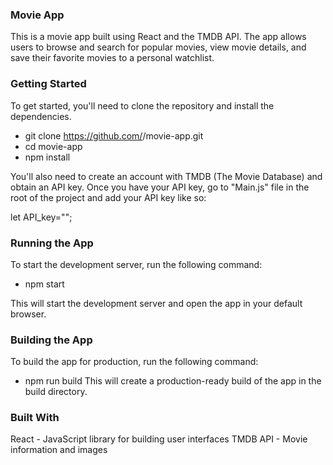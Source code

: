 ### Movie App
This is a movie app built using React and the TMDB API. The app allows users to browse and search for popular movies, view movie details, and save their favorite movies to a personal watchlist.

### Getting Started
To get started, you'll need to clone the repository and install the dependencies.

 - git clone https://github.com/<your-username>/movie-app.git
 - cd movie-app
 - npm install

You'll also need to create an account with TMDB (The Movie Database) and obtain an API key. Once you have your API key, go to "Main.js"  file in the root of the project and add your API key like so:

 let API_key="<your API-KEY>";

 ### Running the App
To start the development server, run the following command:

 - npm start

This will start the development server and open the app in your default browser.

### Building the App
To build the app for production, run the following command:

 - npm run build
This will create a production-ready build of the app in the build directory.

### Built With
React - JavaScript library for building user interfaces
TMDB API - Movie information and images